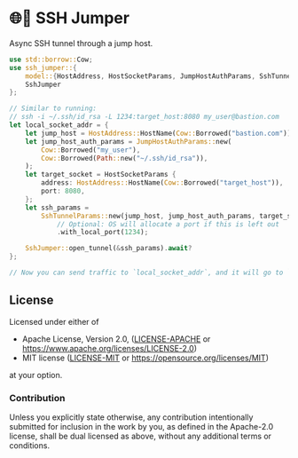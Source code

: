 # 🌐💨 SSH Jumper

Async SSH tunnel through a jump host.

```rust
use std::borrow::Cow;
use ssh_jumper::{
    model::{HostAddress, HostSocketParams, JumpHostAuthParams, SshTunnelParams},
    SshJumper
};

// Similar to running:
// ssh -i ~/.ssh/id_rsa -L 1234:target_host:8080 my_user@bastion.com
let local_socket_addr = {
    let jump_host = HostAddress::HostName(Cow::Borrowed("bastion.com"));
    let jump_host_auth_params = JumpHostAuthParams::new(
        Cow::Borrowed("my_user"),
        Cow::Borrowed(Path::new("~/.ssh/id_rsa")),
    );
    let target_socket = HostSocketParams {
        address: HostAddress::HostName(Cow::Borrowed("target_host")),
        port: 8080,
    };
    let ssh_params =
        SshTunnelParams::new(jump_host, jump_host_auth_params, target_socket)
            // Optional: OS will allocate a port if this is left out
            .with_local_port(1234);

    SshJumper::open_tunnel(&ssh_params).await?
};

// Now you can send traffic to `local_socket_addr`, and it will go to `target_host`.
```

## License

Licensed under either of

* Apache License, Version 2.0, ([LICENSE-APACHE](LICENSE-APACHE) or https://www.apache.org/licenses/LICENSE-2.0)
* MIT license ([LICENSE-MIT](LICENSE-MIT) or https://opensource.org/licenses/MIT)

at your option.

### Contribution

Unless you explicitly state otherwise, any contribution intentionally submitted for inclusion in the work by you, as defined in the Apache-2.0 license, shall be dual licensed as above, without any additional terms or conditions.
